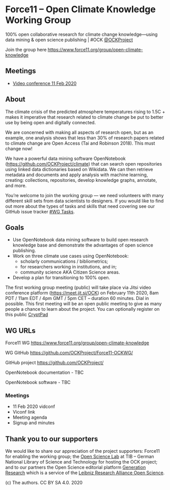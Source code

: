 # Force11 &ndash; Open Climate Knowledge Working Group

100% open collaborative research for climate change knowledge—using data mining & open science publishing | #OCK [@OCKProject](https://twitter.com/OCKProject)

Join the group here https://www.force11.org/group/open-climate-knowledge

## Meetings

 - [Video conference 11 Feb 2020](agenda11022020.md)
 
## About 

The climate crisis of the predicted atmosphere temperatures rising to 1.5C + makes it imperative that research related to climate change be put to better use by being open and digitally connected.

We are concerned with making all aspects of research open, but as an example, one analysis shows that less than 30% of research papers related to climate change are Open Access (Tai and Robinson 2018). This must change now!

We have a powerful data mining software OpenNotebook (https://github.com/OCKProject/climate) that can search open repositories using linked data dictionaries based on Wikidata. We can then retrieve metadata and documents and apply analysis with machine learning, creating: collections, repositories, develop knowledge graphs, annotate, and more. 

You’re welcome to join the working group — we need volunteers with many different skill sets from data scientists to designers. If you would like to find out more about the types of tasks and skills that need covering see our GitHub issue tracker [#WG Tasks](https://github.com/OCKProject/Force11-OCKWG/issues?q=is%3Aissue+is%3Aopen+label%3A%22WG+Tasks%22).

## Goals

 - Use OpenNotebook data mining software to build open research knowledge base and demonstrate the advantages of open science publishing.
 - Work on three climate use cases using OpenNotebook: 
   - scholarly communications / bibliometrics; 
   - for researchers working in institutions, and in; 
   - community science AKA Citizen Science areas.
 - Develop a plan for transitioning to 100% open.

The first working group meeting (public) will take place via Jitsi video conference platform (https://meet.jit.si/OCK) on February 11th 2020, 8am PDT / 11am EDT / 4pm GMT / 5pm CET – duration 60 minutes. Dial in possible. This first meeting will be an open public meeting to give as many people a chance to learn about the project. You can optionally register on this public [CryptPad](https://cryptpad.fr/pad/#/2/pad/edit/t5z-3EJz2RzMkKcCg+zDYtL+/)

## WG URLs

Force11 WG https://www.force11.org/group/open-climate-knowledge

WG GitHub https://github.com/OCKProject/Force11-OCKWG/

GitHub project https://github.com/OCKProject/

OpenNotebook documentation - TBC

OpenNotebook software - TBC

### Meetings

 - 11 Feb 2020 vidconf 
  - Viconf link 
  - Meeting agenda 
  - Signup and minutes 

## Thank you to our supporters

We would like to share our appreciation of the project supporters: Force11 for enabling the working group; the [Open Science Lab](http://tib.eu/osl) at TIB – German National Library of Science and Technology for hosting the OCK project; and to our partners the Open Science editorial platform [Generation Research](https://genr.eu/) which is a service of the [Leibniz Research Alliance Open Science](https://www.leibniz-openscience.de/). 

(c) The authors. CC BY SA 4.0. 2020
